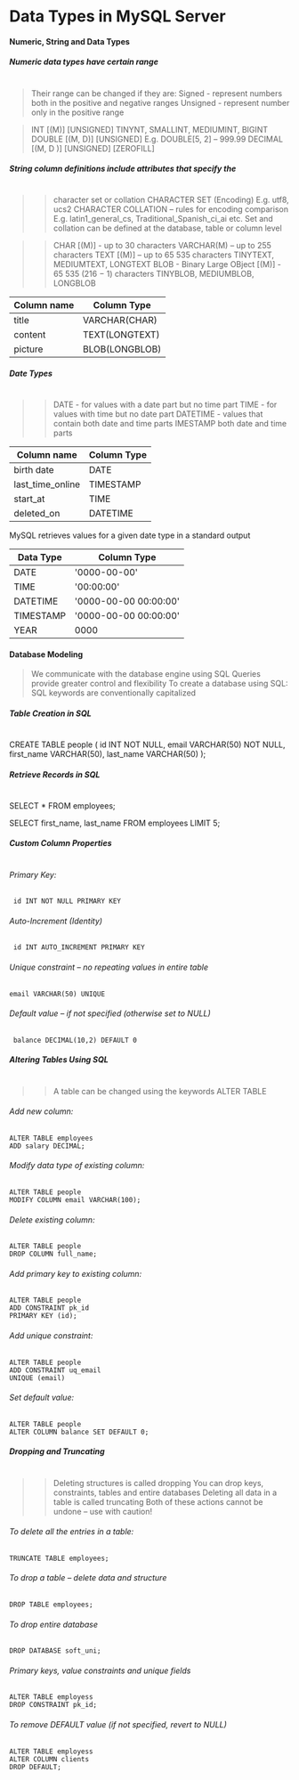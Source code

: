 

# Data Types in MySQL Server
#### Numeric, String and Data Types
##### Numeric data types have certain range
#
>Their range can be changed if they are:
Signed - represent numbers both in the positive and negative ranges
Unsigned - represent number only in the positive range


 >INT [(M)] [UNSIGNED]
 TINYNT, SMALLINT, MEDIUMINT, BIGINT
 DOUBLE [(M, D)] [UNSIGNED]
 E.g. DOUBLE[5, 2] – 999.99
 DECIMAL [(M, D )] [UNSIGNED] [ZEROFILL]


##### String column definitions include attributes that specify the
#
 >>character set or collation
 CHARACTER SET (Encoding)
 E.g. utf8, ucs2
 CHARACTER COLLATION – rules for encoding comparison
 E.g. latin1_general_cs, Traditional_Spanish_ci_ai etc.
 Set and collation can be defined at the database, table or column level

 >>CHAR [(M)] - up to 30 characters
 VARCHAR(M) – up to 255 characters
 TEXT [(M)] – up to 65 535 characters
 TINYTEXT, MEDIUMTEXT, LONGTEXT
 BLOB - Binary Large OBject [(M)] - 65 535 (216 − 1) characters
 TINYBLOB, MEDIUMBLOB, LONGBLOB


|Column name | Column Type|
|---------|------------|
title     |   VARCHAR(CHAR)
content  |    TEXT(LONGTEXT)
picture  |    BLOB(LONGBLOB)

##### Date Types
#
>>DATE - 	 for values with a date part but no time part
>>TIME -     for values with time but no date part
>>DATETIME - values that contain both date and time parts
>>IMESTAMP  both date and time parts

|Column name  |     Column Type|
|---------|------------|
|birth date  |      DATE
last_time_online | TIMESTAMP
start_at     |     TIME
deleted_on    |    DATETIME

 MySQL retrieves values for a given date type in a standard output
 
|Data Type|Column Type|
|---------|------------|
|DATE     |    '0000-00-00'|
|TIME     |    '00:00:00'|
|DATETIME |    '0000-00-00 00:00:00'|
|TIMESTAMP |   '0000-00-00 00:00:00'|
|YEAR 	|	  0000|


#### Database Modeling

> We communicate with the database engine using SQL
> Queries provide greater control and flexibility
> To create a database using SQL:
> SQL keywords are conventionally capitalized


##### Table Creation in SQL
#
CREATE TABLE people
(
id INT NOT NULL,
email VARCHAR(50) NOT NULL,
first_name VARCHAR(50),
last_name VARCHAR(50)
);


##### Retrieve Records in SQL
#
SELECT * FROM employees;

SELECT first_name, last_name FROM employees
LIMIT 5;

##### Custom Column Properties
#
###### Primary Key:
     id INT NOT NULL PRIMARY KEY
 
###### Auto-Increment (Identity)
     id INT AUTO_INCREMENT PRIMARY KEY
 
###### Unique constraint – no repeating values in entire table
    email VARCHAR(50) UNIQUE
 
###### Default value – if not specified (otherwise set to NULL)
     balance DECIMAL(10,2) DEFAULT 0

##### Altering Tables Using SQL
#
>>A table can be changed using the keywords ALTER TABLE

###### Add new column:
    ALTER TABLE employees
    ADD salary DECIMAL;

###### Modify data type of existing column:
    ALTER TABLE people
    MODIFY COLUMN email VARCHAR(100);

###### Delete existing column:
    ALTER TABLE people
    DROP COLUMN full_name;

###### Add primary key to existing column:
    ALTER TABLE people
    ADD CONSTRAINT pk_id
    PRIMARY KEY (id);

###### Add unique constraint:
    ALTER TABLE people
    ADD CONSTRAINT uq_email
    UNIQUE (email)

###### Set default value:
    ALTER TABLE people
    ALTER COLUMN balance SET DEFAULT 0;

##### Dropping and Truncating
#
>> Deleting structures is called dropping
>> You can drop keys, constraints, tables and entire databases
>> Deleting all data in a table is called truncating
>> Both of these actions cannot be undone – use with caution!

###### To delete all the entries in a table:
	TRUNCATE TABLE employees;
	
###### To drop a table – delete data and structure
	DROP TABLE employees;
###### To drop entire database
	DROP DATABASE soft_uni;

###### Primary keys, value constraints and unique fields
    ALTER TABLE employess
    DROP CONSTRAINT pk_id;

###### To remove DEFAULT value (if not specified, revert to NULL)
    ALTER TABLE employess
    ALTER COLUMN clients
    DROP DEFAULT;

